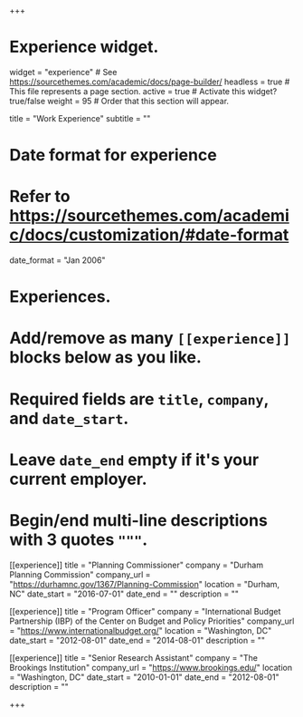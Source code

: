 +++
# Experience widget.
widget = "experience"  # See https://sourcethemes.com/academic/docs/page-builder/
headless = true  # This file represents a page section.
active = true  # Activate this widget? true/false
weight = 95  # Order that this section will appear.

title = "Work Experience"
subtitle = ""

# Date format for experience
#   Refer to https://sourcethemes.com/academic/docs/customization/#date-format
date_format = "Jan 2006"

# Experiences.
#   Add/remove as many `[[experience]]` blocks below as you like.
#   Required fields are `title`, `company`, and `date_start`.
#   Leave `date_end` empty if it's your current employer.
#   Begin/end multi-line descriptions with 3 quotes `"""`.

[[experience]]
  title = "Planning Commissioner"
  company = "Durham Planning Commission"
  company_url = "https://durhamnc.gov/1367/Planning-Commission"
  location = "Durham, NC"
  date_start = "2016-07-01"
  date_end = ""
  description = ""

[[experience]]
  title = "Program Officer"
  company = "International Budget Partnership (IBP) of the Center on Budget and Policy Priorities"
  company_url = "https://www.internationalbudget.org/"
  location = "Washington, DC"
  date_start = "2012-08-01"
  date_end = "2014-08-01"
  description = ""
  
[[experience]]
  title = "Senior Research Assistant"
  company = "The Brookings Institution"
  company_url = "https://www.brookings.edu/"
  location = "Washington, DC"
  date_start = "2010-01-01"
  date_end = "2012-08-01"
  description = ""

+++
